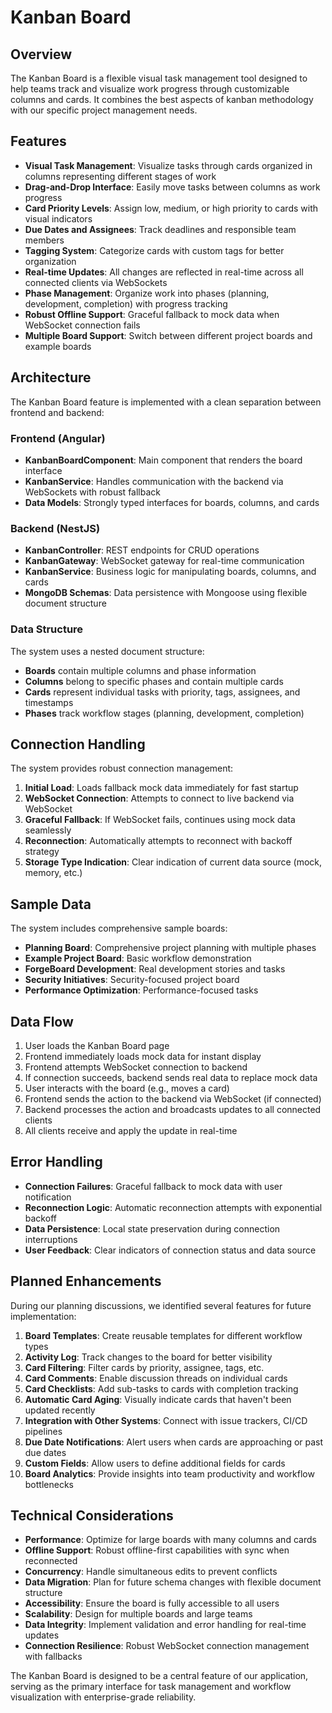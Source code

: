 # Kanban Board

## Overview

The Kanban Board is a flexible visual task management tool designed to help teams track and visualize work progress through customizable columns and cards. It combines the best aspects of kanban methodology with our specific project management needs.

## Features

- **Visual Task Management**: Visualize tasks through cards organized in columns representing different stages of work
- **Drag-and-Drop Interface**: Easily move tasks between columns as work progress
- **Card Priority Levels**: Assign low, medium, or high priority to cards with visual indicators
- **Due Dates and Assignees**: Track deadlines and responsible team members
- **Tagging System**: Categorize cards with custom tags for better organization
- **Real-time Updates**: All changes are reflected in real-time across all connected clients via WebSockets
- **Phase Management**: Organize work into phases (planning, development, completion) with progress tracking
- **Robust Offline Support**: Graceful fallback to mock data when WebSocket connection fails
- **Multiple Board Support**: Switch between different project boards and example boards

## Architecture

The Kanban Board feature is implemented with a clean separation between frontend and backend:

### Frontend (Angular)

- **KanbanBoardComponent**: Main component that renders the board interface
- **KanbanService**: Handles communication with the backend via WebSockets with robust fallback
- **Data Models**: Strongly typed interfaces for boards, columns, and cards

### Backend (NestJS)

- **KanbanController**: REST endpoints for CRUD operations
- **KanbanGateway**: WebSocket gateway for real-time communication
- **KanbanService**: Business logic for manipulating boards, columns, and cards
- **MongoDB Schemas**: Data persistence with Mongoose using flexible document structure

### Data Structure

The system uses a nested document structure:

- **Boards** contain multiple columns and phase information
- **Columns** belong to specific phases and contain multiple cards
- **Cards** represent individual tasks with priority, tags, assignees, and timestamps
- **Phases** track workflow stages (planning, development, completion)

## Connection Handling

The system provides robust connection management:

1. **Initial Load**: Loads fallback mock data immediately for fast startup
2. **WebSocket Connection**: Attempts to connect to live backend via WebSocket
3. **Graceful Fallback**: If WebSocket fails, continues using mock data seamlessly
4. **Reconnection**: Automatically attempts to reconnect with backoff strategy
5. **Storage Type Indication**: Clear indication of current data source (mock, memory, etc.)

## Sample Data

The system includes comprehensive sample boards:

- **Planning Board**: Comprehensive project planning with multiple phases
- **Example Project Board**: Basic workflow demonstration  
- **ForgeBoard Development**: Real development stories and tasks
- **Security Initiatives**: Security-focused project board
- **Performance Optimization**: Performance-focused tasks

## Data Flow

1. User loads the Kanban Board page
2. Frontend immediately loads mock data for instant display
3. Frontend attempts WebSocket connection to backend
4. If connection succeeds, backend sends real data to replace mock data
5. User interacts with the board (e.g., moves a card)
6. Frontend sends the action to the backend via WebSocket (if connected)
7. Backend processes the action and broadcasts updates to all connected clients
8. All clients receive and apply the update in real-time

## Error Handling

- **Connection Failures**: Graceful fallback to mock data with user notification
- **Reconnection Logic**: Automatic reconnection attempts with exponential backoff
- **Data Persistence**: Local state preservation during connection interruptions
- **User Feedback**: Clear indicators of connection status and data source

## Planned Enhancements

During our planning discussions, we identified several features for future implementation:

1. **Board Templates**: Create reusable templates for different workflow types
2. **Activity Log**: Track changes to the board for better visibility
3. **Card Filtering**: Filter cards by priority, assignee, tags, etc.
4. **Card Comments**: Enable discussion threads on individual cards
5. **Card Checklists**: Add sub-tasks to cards with completion tracking
6. **Automatic Card Aging**: Visually indicate cards that haven't been updated recently
7. **Integration with Other Systems**: Connect with issue trackers, CI/CD pipelines
8. **Due Date Notifications**: Alert users when cards are approaching or past due dates
9. **Custom Fields**: Allow users to define additional fields for cards
10. **Board Analytics**: Provide insights into team productivity and workflow bottlenecks

## Technical Considerations

- **Performance**: Optimize for large boards with many columns and cards
- **Offline Support**: Robust offline-first capabilities with sync when reconnected
- **Concurrency**: Handle simultaneous edits to prevent conflicts
- **Data Migration**: Plan for future schema changes with flexible document structure
- **Accessibility**: Ensure the board is fully accessible to all users
- **Scalability**: Design for multiple boards and large teams
- **Data Integrity**: Implement validation and error handling for real-time updates
- **Connection Resilience**: Robust WebSocket connection management with fallbacks

The Kanban Board is designed to be a central feature of our application, serving as the primary interface for task management and workflow visualization with enterprise-grade reliability.
